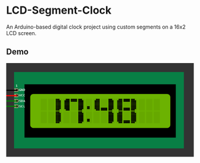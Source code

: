 # LCD-Segment-Clock
An Arduino-based digital clock project using custom segments on a 16x2 LCD screen.


## Demo
![Demo](assets/screenshot.png)

